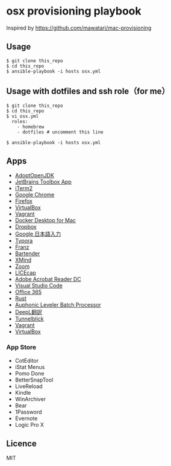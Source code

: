 # osx provisioning playbook
 
Inspired by https://github.com/mawatari/mac-provisioning
 
## Usage
 
```
$ git clone this_repo
$ cd this_repo
$ ansible-playbook -i hosts osx.yml
```
 
## Usage with dotfiles and ssh role（for me）

```
$ git clone this_repo
$ cd this_repo
$ vi osx.yml
  roles:
    - homebrew
    - dotfiles # uncomment this line

$ ansible-playbook -i hosts osx.yml
```

## Apps

* [AdoptOpenJDK](https://adoptopenjdk.net/)
* [JetBrains Toolbox App](https://www.jetbrains.com/toolbox-app/)
* [iTerm2](https://iterm2.com/)
* [Google Chrome](https://www.google.co.jp/chrome/)
* [Firefox](https://www.mozilla.org/ja/firefox/new/)
* [VirtualBox](https://www.virtualbox.org/wiki/Downloads)
* [Vagrant](https://www.vagrantup.com/)
* [Docker Desktop for Mac](https://www.docker.com/products/docker-desktop)
* [Dropbox](https://www.dropbox.com/basic)
* [Google 日本語入力](https://www.google.co.jp/ime/)
* [Typora](https://typora.io/)
* [Franz](https://meetfranz.com/)
* [Bartender](https://www.macbartender.com/)
* [XMind](https://jp.xmind.net/)
* [Zoom](https://zoom.us/)
* [LICEcap](https://www.cockos.com/licecap/)
* [Adobe Acrobat Reader DC](https://acrobat.adobe.com/jp/ja/acrobat/pdf-reader.html)
* [Visual Studio Code](https://code.visualstudio.com/)
* [Office 365](https://www.office.com/)
* [Rust](https://www.rust-lang.org/)
* [Auphonic Leveler Batch Processor](https://auphonic.com/leveler)
* [DeepL翻訳](https://www.deepl.com/translator)
* [Tunnelblick](https://tunnelblick.net/)
* [Vagrant](https://www.vagrantup.com/)
* [VirtualBox](https://www.virtualbox.org/)

### App Store

* CotEditor
* iStat Menus
* Pomo Done
* BetterSnapTool
* LiveReload
* Kindle
* WinArchiver
* Bear
* 1Password
* Evernote
* Logic Pro X

## Licence

MIT
